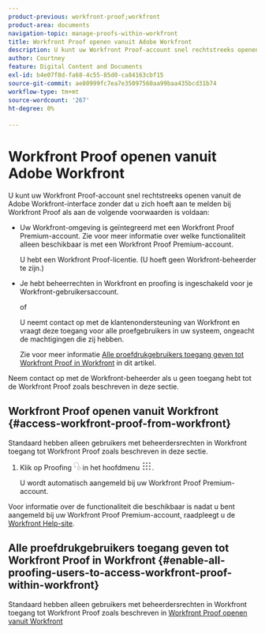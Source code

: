 ```yaml
---
product-previous: workfront-proof;workfront
product-area: documents
navigation-topic: manage-proofs-within-workfront
title: Workfront Proof openen vanuit Adobe Workfront
description: U kunt uw Workfront Proof-account snel rechtstreeks openen vanuit de Adobe Workfront-interface zonder u aan te melden bij de Workfront Proof.
author: Courtney
feature: Digital Content and Documents
exl-id: b4e07f8d-fa68-4c55-85d0-ca84163cbf15
source-git-commit: ae80999fc7ea7e35097560aa99baa435bcd31b74
workflow-type: tm+mt
source-wordcount: '267'
ht-degree: 0%

---
```


# Workfront Proof openen vanuit Adobe Workfront

U kunt uw Workfront Proof-account snel rechtstreeks openen vanuit de Adobe Workfront-interface zonder dat u zich hoeft aan te melden bij Workfront Proof als aan de volgende voorwaarden is voldaan:

* Uw Workfront-omgeving is geïntegreerd met een Workfront Proof Premium-account. Zie voor meer informatie over welke functionaliteit alleen beschikbaar is met een Workfront Proof Premium-account.

  U hebt een Workfront Proof-licentie. (U hoeft geen Workfront-beheerder te zijn.)

* Je hebt beheerrechten in Workfront en proofing is ingeschakeld voor je Workfront-gebruikersaccount.

  of

  U neemt contact op met de klantenondersteuning van Workfront en vraagt deze toegang voor alle proefgebruikers in uw systeem, ongeacht de machtigingen die zij hebben.

  Zie voor meer informatie [Alle proefdrukgebruikers toegang geven tot Workfront Proof in Workfront](#enable-all-proofing-users-to-access-workfront-proof-within-workfront) in dit artikel.

Neem contact op met de Workfront-beheerder als u geen toegang hebt tot de Workfront Proof zoals beschreven in deze sectie.

## Workfront Proof openen vanuit Workfront {#access-workfront-proof-from-workfront}

Standaard hebben alleen gebruikers met beheerdersrechten in Workfront toegang tot Workfront Proof zoals beschreven in deze sectie. 

1. Klik op Proofing ![](assets/proofing-main-menu.png) in het hoofdmenu ![](assets/main-menu-icon.png).

   U wordt automatisch aangemeld bij uw Workfront Proof Premium-account.

Voor informatie over de functionaliteit die beschikbaar is nadat u bent aangemeld bij uw Workfront Proof Premium-account, raadpleegt u de [Workfront Help-site](https://support.workfront.com).

## Alle proefdrukgebruikers toegang geven tot Workfront Proof in Workfront {#enable-all-proofing-users-to-access-workfront-proof-within-workfront}

Standaard hebben alleen gebruikers met beheerdersrechten in Workfront toegang tot Workfront Proof zoals beschreven in [Workfront Proof openen vanuit Workfront](#access-workfront-proof-from-workfront)
